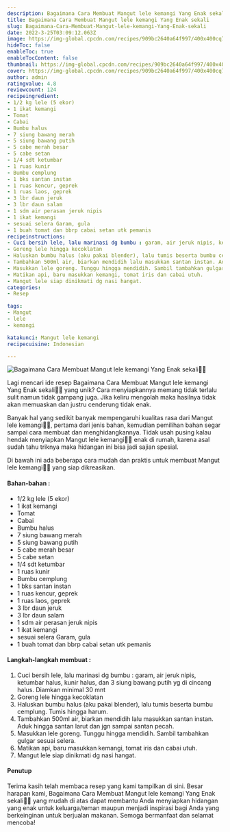 ```yaml
---
description: Bagaimana Cara Membuat Mangut lele kemangi Yang Enak sekali"
title: Bagaimana Cara Membuat Mangut lele kemangi Yang Enak sekali
slug: Bagaimana-Cara-Membuat-Mangut-lele-kemangi-Yang-Enak-sekali
date: 2022-3-25T03:09:12.063Z
image: https://img-global.cpcdn.com/recipes/909bc2640a64f997/400x400cq70/photo.jpg
hideToc: false
enableToc: true
enableTocContent: false
thumbnail: https://img-global.cpcdn.com/recipes/909bc2640a64f997/400x400cq70/photo.jpg
cover: https://img-global.cpcdn.com/recipes/909bc2640a64f997/400x400cq70/photo.jpg
author: admin
ratingvalue: 4.8
reviewcount: 124
recipeingredient:
- 1/2 kg lele (5 ekor)
- 1 ikat kemangi
- Tomat
- Cabai
- Bumbu halus
- 7 siung bawang merah
- 5 siung bawang putih
- 5 cabe merah besar
- 5 cabe setan
- 1/4 sdt ketumbar
- 1 ruas kunir
- Bumbu cemplung
- 1 bks santan instan
- 1 ruas kencur, geprek
- 1 ruas laos, geprek
- 3 lbr daun jeruk
- 3 lbr daun salam
- 1 sdm air perasan jeruk nipis
- 1 ikat kemangi
- sesuai selera Garam, gula
- 1 buah tomat dan bbrp cabai setan utk pemanis
recipeinstructions:
- Cuci bersih lele, lalu marinasi dg bumbu : garam, air jeruk nipis, ketumbar halus, kunir halus, dan 3 siung bawang putih yg di cincang halus. Diamkan minimal 30 mnt
- Goreng lele hingga kecoklatan
- Haluskan bumbu halus (aku pakai blender), lalu tumis beserta bumbu cemplung. Tumis hingga harum.
- Tambahkan 500ml air, biarkan mendidih lalu masukkan santan instan. Aduk hingga santan larut dan jgn sampai santan pecah.
- Masukkan lele goreng. Tunggu hingga mendidih. Sambil tambahkan gulgar sesuai selera.
- Matikan api, baru masukkan kemangi, tomat iris dan cabai utuh.
- Mangut lele siap dinikmati dg nasi hangat.
categories:
- Resep

tags:
- Mangut
- lele
- kemangi

katakunci: Mangut lele kemangi
recipecuisine: Indonesian

---
```


![Bagaimana Cara Membuat Mangut lele kemangi Yang Enak sekali👩‍🍳](https://img-global.cpcdn.com/recipes/909bc2640a64f997/400x400cq70/photo.jpg)

Lagi mencari ide resep Bagaimana Cara Membuat Mangut lele kemangi Yang Enak sekali👩‍🍳 yang unik? Cara menyiapkannya memang tidak terlalu sulit namun tidak gampang juga. Jika keliru mengolah maka hasilnya tidak akan memuaskan dan justru cenderung tidak enak.

Banyak hal yang sedikit banyak mempengaruhi kualitas rasa dari Mangut lele kemangi👩‍🍳, pertama dari jenis bahan, kemudian pemilihan bahan segar sampai cara membuat dan menghidangkannya. Tidak usah pusing kalau hendak menyiapkan Mangut lele kemangi👩‍🍳 enak di rumah, karena asal sudah tahu triknya maka hidangan ini bisa jadi sajian spesial.

Di bawah ini ada beberapa cara mudah dan praktis untuk membuat Mangut lele kemangi👩‍🍳 yang siap dikreasikan.

<!--inarticleads1-->

#### Bahan-bahan :

- 1/2 kg lele (5 ekor)
- 1 ikat kemangi
- Tomat
- Cabai
- Bumbu halus
- 7 siung bawang merah
- 5 siung bawang putih
- 5 cabe merah besar
- 5 cabe setan
- 1/4 sdt ketumbar
- 1 ruas kunir
- Bumbu cemplung
- 1 bks santan instan
- 1 ruas kencur, geprek
- 1 ruas laos, geprek
- 3 lbr daun jeruk
- 3 lbr daun salam
- 1 sdm air perasan jeruk nipis
- 1 ikat kemangi
- sesuai selera Garam, gula
- 1 buah tomat dan bbrp cabai setan utk pemanis

<!--inarticleads2-->

#### Langkah-langkah membuat :

1. Cuci bersih lele, lalu marinasi dg bumbu : garam, air jeruk nipis, ketumbar halus, kunir halus, dan 3 siung bawang putih yg di cincang halus. Diamkan minimal 30 mnt
1. Goreng lele hingga kecoklatan
1. Haluskan bumbu halus (aku pakai blender), lalu tumis beserta bumbu cemplung. Tumis hingga harum.
1. Tambahkan 500ml air, biarkan mendidih lalu masukkan santan instan. Aduk hingga santan larut dan jgn sampai santan pecah.
1. Masukkan lele goreng. Tunggu hingga mendidih. Sambil tambahkan gulgar sesuai selera.
1. Matikan api, baru masukkan kemangi, tomat iris dan cabai utuh.
1. Mangut lele siap dinikmati dg nasi hangat.

#### Penutup

Terima kasih telah membaca resep yang kami tampilkan di sini. Besar harapan kami, Bagaimana Cara Membuat Mangut lele kemangi Yang Enak sekali👩‍🍳 yang mudah di atas dapat membantu Anda menyiapkan hidangan yang enak untuk keluarga/teman maupun menjadi inspirasi bagi Anda yang berkeinginan untuk berjualan makanan. Semoga bermanfaat dan selamat mencoba!